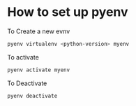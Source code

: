 
# How to set up pyenv

To Create a new evnv
```sh
pyenv virtualenv <python-version> myenv
```
To activate
```sh
pyenv activate myenv
```
To Deactivate
```sh
pyenv deactivate
```

